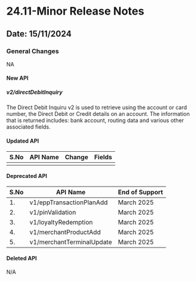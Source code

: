 # 24.11-Minor Release Notes

## Date: 15/11/2024

### General Changes

NA

#### New API

##### *v2/directDebitInquiry*

The Direct Debit Inquiru v2 is used to retrieve using the account or card number, the Direct Debit or Credit details on an account. The information that is returned includes: bank account, routing data and various other associated fields.

#### Updated API

| S.No | API Name                          | Change                        | Fields                           |
|------|-----------------------------------|-------------------------------|--------------------------------------------------------------------------------------------------------------------------------------------------------------------------------------------------------------------------------------------------------------------------------------------------------------------------------------|
|      |                                   |                               |                                  |

#### Deprecated API
| S.No | API Name                          | End of Support                  |
|------|-----------------------------------|--------------------------------------------------------------------------------------------------------------------------------------------------------------------------------------------------------------------------------------------------------------------------------------------------------------------------------------|
| 1.   | v1/eppTransactionPlanAdd          | March 2025                       |
| 2.   | v1/pinValidation                  | March 2025                       |
| 3.   | v1/loyaltyRedemption              | March 2025                       | 
| 4.   | v1/merchantProductAdd             | March 2025                       | 
| 5.   | v1/merchantTerminalUpdate         | March 2025                       | 


#### Deleted API

N/A
